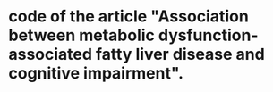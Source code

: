# code of the article "Association between metabolic dysfunction-associated fatty liver disease and cognitive impairment".
